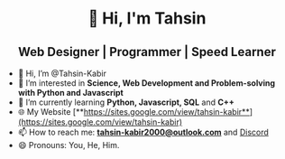 <h1 align='center'>👋 Hi, I'm Tahsin</h1>
<h2 align="center">Web Designer | Programmer | Speed Learner</h2>

- 👋 Hi, I’m @Tahsin-Kabir
- 👀 I’m interested in <b>Science, Web Development and Problem-solving with Python and Javascript</b>
- 🌱 I’m currently learning <strong>Python, Javascript, SQL</strong> and <b>C++</b>
- 🌐 My Website [**https://sites.google.com/view/tahsin-kabir**](https://sites.google.com/view/tahsin-kabir)
- 📫 How to reach me: [**tahsin-kabir2000@outlook.com**](mailto:tahsin-kabir2000@outlook.com) and [Discord](https://discordapp.com/users/1068471340002197575)
- 😄 Pronouns: You, He, Him.
<!---
Tahsin-Kabir/Tahsin-Kabir is a ✨ special ✨ repository because its `README.md` (this file) appears on your GitHub profile.
You can click the Preview link to take a look at your changes.
--->
